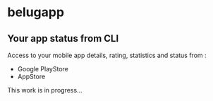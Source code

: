 # belugapp
## Your app status from CLI
Access to your mobile app details, rating, statistics and status from :
- Google PlayStore
- AppStore


This work is in progress...
